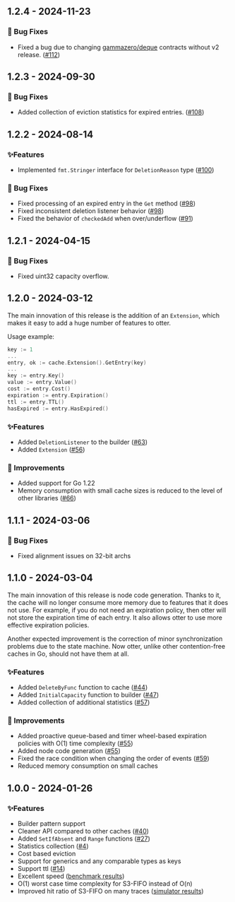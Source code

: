 ## 1.2.4 - 2024-11-23

### 🐞 Bug Fixes

- Fixed a bug due to changing [gammazero/deque](https://github.com/gammazero/deque/pull/33) contracts without v2 release. ([#112](https://github.com/maypok86/otter/issues/112))

## 1.2.3 - 2024-09-30

### 🐞 Bug Fixes

- Added collection of eviction statistics for expired entries. ([#108](https://github.com/ad3n/otter/issues/108))

## 1.2.2 - 2024-08-14

### ✨️Features

- Implemented `fmt.Stringer` interface for `DeletionReason` type ([#100](https://github.com/ad3n/otter/issues/100))

### 🐞 Bug Fixes

- Fixed processing of an expired entry in the `Get` method ([#98](https://github.com/ad3n/otter/issues/98))
- Fixed inconsistent deletion listener behavior ([#98](https://github.com/ad3n/otter/issues/98))
- Fixed the behavior of `checkedAdd` when over/underflow ([#91](https://github.com/ad3n/otter/issues/91))

## 1.2.1 - 2024-04-15

### 🐞 Bug Fixes

- Fixed uint32 capacity overflow.

## 1.2.0 - 2024-03-12

The main innovation of this release is the addition of an `Extension`, which makes it easy to add a huge number of features to otter.

Usage example:

```go
key := 1
...
entry, ok := cache.Extension().GetEntry(key)
...
key := entry.Key()
value := entry.Value()
cost := entry.Cost()
expiration := entry.Expiration()
ttl := entry.TTL()
hasExpired := entry.HasExpired()
```

### ✨️Features

- Added `DeletionListener` to the builder ([#63](https://github.com/ad3n/otter/issues/63))
- Added `Extension` ([#56](https://github.com/ad3n/otter/issues/56))

### 🚀 Improvements

- Added support for Go 1.22
- Memory consumption with small cache sizes is reduced to the level of other libraries ([#66](https://github.com/ad3n/otter/issues/66))

## 1.1.1 - 2024-03-06

### 🐞 Bug Fixes

- Fixed alignment issues on 32-bit archs

## 1.1.0 - 2024-03-04

The main innovation of this release is node code generation. Thanks to it, the cache will no longer consume more memory due to features that it does not use. For example, if you do not need an expiration policy, then otter will not store the expiration time of each entry. It also allows otter to use more effective expiration policies.

Another expected improvement is the correction of minor synchronization problems due to the state machine. Now otter, unlike other contention-free caches in Go, should not have them at all.

### ✨️Features

- Added `DeleteByFunc` function to cache ([#44](https://github.com/ad3n/otter/issues/44))
- Added `InitialCapacity` function to builder ([#47](https://github.com/ad3n/otter/issues/47))
- Added collection of additional statistics ([#57](https://github.com/ad3n/otter/issues/57))

### 🚀 Improvements

- Added proactive queue-based and timer wheel-based expiration policies with O(1) time complexity ([#55](https://github.com/ad3n/otter/issues/55))
- Added node code generation ([#55](https://github.com/ad3n/otter/issues/55))
- Fixed the race condition when changing the order of events ([#59](https://github.com/ad3n/otter/issues/59))
- Reduced memory consumption on small caches

## 1.0.0 - 2024-01-26

### ✨️Features

- Builder pattern support
- Cleaner API compared to other caches ([#40](https://github.com/ad3n/otter/issues/40))
- Added `SetIfAbsent` and `Range` functions ([#27](https://github.com/ad3n/otter/issues/27))
- Statistics collection ([#4](https://github.com/ad3n/otter/issues/4))
- Cost based eviction
- Support for generics and any comparable types as keys
- Support ttl ([#14](https://github.com/ad3n/otter/issues/14))
- Excellent speed ([benchmark results](https://github.com/ad3n/otter?tab=readme-ov-file#-performance-))
- O(1) worst case time complexity for S3-FIFO instead of O(n)
- Improved hit ratio of S3-FIFO on many traces ([simulator results](https://github.com/ad3n/otter?tab=readme-ov-file#-hit-ratio-))
